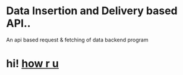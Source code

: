 # Data Insertion and Delivery based API..
An api based request &amp; fetching of data backend program
# hi! <u>how<u> r u